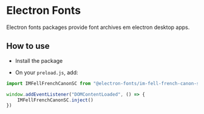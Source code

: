 # Electron Fonts

Electron fonts packages provide font archives em electron desktop apps.

## How to use

* Install the package

* On your `preload.js`, add:

```ts
import IMFellFrenchCanonSC from "@electron-fonts/im-fell-french-canon-sc"

window.addEventListener("DOMContentLoaded", () => {
    IMFellFrenchCanonSC.inject()
})
```